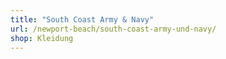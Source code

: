 ```yaml
---
title: "South Coast Army & Navy"
url: /newport-beach/south-coast-army-und-navy/
shop: Kleidung
---
```

